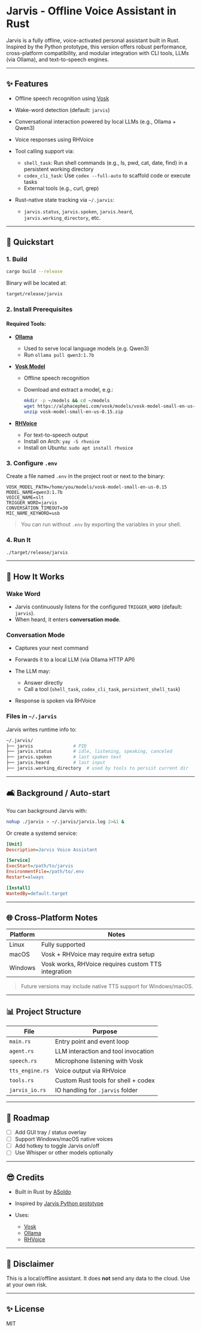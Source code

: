 # Jarvis - Offline Voice Assistant in Rust

Jarvis is a fully offline, voice-activated personal assistant built in Rust. Inspired by the Python prototype, this version offers robust performance, cross-platform compatibility, and modular integration with CLI tools, LLMs (via Ollama), and text-to-speech engines.

---

## ✨ Features

* Offline speech recognition using [Vosk](https://alphacephei.com/vosk/)
* Wake-word detection (default: `jarvis`)
* Conversational interaction powered by local LLMs (e.g., Ollama + Qwen3)
* Voice responses using RHVoice
* Tool calling support via:

  * `shell_task`: Run shell commands (e.g., ls, pwd, cat, date, find) in a persistent working directory
  * `codex_cli_task`: Use `codex --full-auto` to scaffold code or execute tasks
  * External tools (e.g., curl, grep)
* Rust-native state tracking via `~/.jarvis`:

  * `jarvis.status`, `jarvis.spoken`, `jarvis.heard`, `jarvis.working_directory`, etc.

---

## 🚀 Quickstart

### 1. Build

```bash
cargo build --release
```

Binary will be located at:

```bash
target/release/jarvis
```

### 2. Install Prerequisites

#### Required Tools:

* **[Ollama](https://ollama.com/)**

  * Used to serve local language models (e.g. Qwen3)
  * Run `ollama pull qwen3:1.7b`

* **[Vosk Model](https://alphacephei.com/vosk/models)**

  * Offline speech recognition
  * Download and extract a model, e.g.:

    ```bash
    mkdir -p ~/models && cd ~/models
    wget https://alphacephei.com/vosk/models/vosk-model-small-en-us-0.15.zip
    unzip vosk-model-small-en-us-0.15.zip
    ```

* **[RHVoice](https://github.com/RHVoice/RHVoice)**

  * For text-to-speech output
  * Install on Arch: `yay -S rhvoice`
  * Install on Ubuntu: `sudo apt install rhvoice`

### 3. Configure `.env`

Create a file named `.env` in the project root or next to the binary:

```env
VOSK_MODEL_PATH=/home/you/models/vosk-model-small-en-us-0.15
MODEL_NAME=qwen3:1.7b
VOICE_NAME=slt
TRIGGER_WORD=jarvis
CONVERSATION_TIMEOUT=30
MIC_NAME_KEYWORD=usb
```

> You can run without `.env` by exporting the variables in your shell.

### 4. Run It

```bash
./target/release/jarvis
```

---

## 🤝 How It Works

### Wake Word

* Jarvis continuously listens for the configured `TRIGGER_WORD` (default: `jarvis`).
* When heard, it enters **conversation mode**.

### Conversation Mode

* Captures your next command
* Forwards it to a local LLM (via Ollama HTTP API)
* The LLM may:

  * Answer directly
  * Call a tool (`shell_task`, `codex_cli_task`, `persistent_shell_task`)
* Response is spoken via RHVoice

### Files in `~/.jarvis`

Jarvis writes runtime info to:

```bash
~/.jarvis/
├── jarvis               # PID
├── jarvis.status        # idle, listening, speaking, canceled
├── jarvis.spoken        # last spoken text
├── jarvis.heard         # last input
├── jarvis.working_directory  # used by tools to persist current dir
```

---

## 🛋️ Background / Auto-start

You can background Jarvis with:

```bash
nohup ./jarvis > ~/.jarvis/jarvis.log 2>&1 &
```

Or create a systemd service:

```ini
[Unit]
Description=Jarvis Voice Assistant

[Service]
ExecStart=/path/to/jarvis
EnvironmentFile=/path/to/.env
Restart=always

[Install]
WantedBy=default.target
```

---

## 🌐 Cross-Platform Notes

| Platform | Notes                                               |
| -------- | --------------------------------------------------- |
| Linux    | Fully supported                                     |
| macOS    | Vosk + RHVoice may require extra setup              |
| Windows  | Vosk works, RHVoice requires custom TTS integration |

> Future versions may include native TTS support for Windows/macOS.

---

## 📊 Project Structure

| File            | Purpose                             |
| --------------- | ----------------------------------- |
| `main.rs`       | Entry point and event loop          |
| `agent.rs`      | LLM interaction and tool invocation |
| `speech.rs`     | Microphone listening with Vosk      |
| `tts_engine.rs` | Voice output via RHVoice            |
| `tools.rs`      | Custom Rust tools for shell + codex |
| `jarvis_io.rs`  | IO handling for `.jarvis` folder    |

---

## 🔧 Roadmap

* [ ] Add GUI tray / status overlay
* [ ] Support Windows/macOS native voices
* [ ] Add hotkey to toggle Jarvis on/off
* [ ] Use Whisper or other models optionally

---

## 😎 Credits

* Built in Rust by [ASoldo](https://github.com/ASoldo)
* Inspired by [Jarvis Python prototype](https://github.com/llm-guy)
* Uses:

  * [Vosk](https://github.com/alphacep/vosk-api)
  * [Ollama](https://ollama.com)
  * [RHVoice](https://github.com/RHVoice/RHVoice)

---

## 🚫 Disclaimer

This is a local/offline assistant. It does **not** send any data to the cloud. Use at your own risk.

---

## ✨ License

MIT
